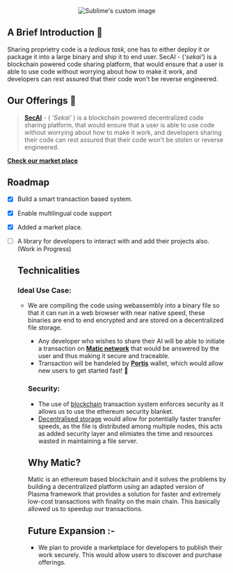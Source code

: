 <p align="center">
  <img src="https://cdn.discordapp.com/attachments/757997601743437912/787398427788050492/secai-greenblack.png" alt="Sublime's custom image"/>
  </p>

## A Brief Introduction :book:

Sharing proprietry code is a _tedious task_, one has to either deploy it or package it into a large binary and ship it to end user. SecAI - (_'sekai'_) is a blockchain powered code sharing platform, that would ensure that a user is able to use code without worrying about how to make it work, and developers can rest assured that their code won't be reverse engineered.

## Our Offerings :gift:

> [**SecAI**](https://github.com/God-eye/secAI) - ( _'Sekai'_ ) is a blockchain powered decentralized code sharing platform, that would ensure that a user is able to use code without worrying about how to make it work, and developers sharing their code can rest assured that their code won't be stolen or reverse engineered.

[**Check our market place**](https://sec-ai.netlify.app)
## Roadmap

- [x] Build a smart transaction based system.
- [x] Enable multilingual code support 
- [x] Added a market place.
- [ ] A library for developers to interact with and add their projects also. (Work in Progress)


  ## Technicalities
  ### Ideal Use Case:
    - We are compiling the code using webassembly into a binary file so that it can run in a web browser with near native speed, these binaries are end to end encrypted and are stored on a decentralized file storage.
      - Any developer who wishes to share their AI will be able to initiate a transaction on [**Matic network**](https://matic.network) that would be answered by the user and thus making it secure and traceable.
       - Transaction will be handeled by [**Portis**](https://portis.io) wallet, which would allow new users to get started fast! :rocket:
       ### Security:
        - The use of [blockchain](https://matic.network) transaction system enforces security as it allows us to use the ethereum security blanket.
         - [Decentralised storage](https://ipfs.io) would allow for potentially faster transfer speeds, as the file is distributed among multiple nodes, this acts as added security layer and elimiates the time and resources wasted in maintaining a file server.

         ## Why Matic?
         Matic is an ethereum based blockchain and it solves the problems by building a decentralized platform using an adapted version of Plasma framework that provides a solution for faster and extremely low-cost transactions with finality on the main chain.
         This basically allowed us to speedup our transactions.

         ## Future Expansion :-
         - We plan to provide a marketplace for developers to publish their work securely. This would allow users to discover and purchase offerings.
